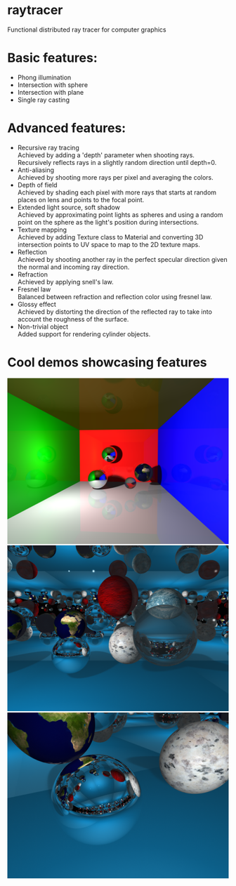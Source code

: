 # raytracer
Functional distributed ray tracer for computer graphics

# Basic features:
- Phong illumination
- Intersection with sphere
- Intersection with plane
- Single ray casting

# Advanced features:
- Recursive ray tracing\
  Achieved by adding a 'depth' parameter when shooting rays. Recursively reflects rays in a slightly random direction until depth=0.
- Anti-aliasing\
  Achieved by shooting more rays per pixel and averaging the colors.
- Depth of field\
  Achieved by shading each pixel with more rays that starts at random places on lens and points to the focal point.
- Extended light source, soft shadow\
  Achieved by approximating point lights as spheres and using a random point on the sphere as the light's position during intersections.
- Texture mapping\
  Achieved by adding Texture class to Material and converting 3D intersection points to UV space to map to the 2D texture maps.
- Reflection\
  Achieved by shooting another ray in the perfect specular direction given the normal and incoming ray direction.
- Refraction\
  Achieved by applying snell's law.
- Fresnel law\
  Balanced between refraction and reflection color using fresnel law.
- Glossy effect\
  Achieved by distorting the direction of the reflected ray to take into account the roughness of the surface.
- Non-trivial object\
  Added support for rendering cylinder objects.


# Cool demos showcasing features
  ![box2](https://github.com/jordanleex13/raytracer/blob/master/demos/box/view_box_2.bmp)
  ![infmirror](https://github.com/jordanleex13/raytracer/blob/master/demos/infinity_mirror/view_infinite_mirror1.bmp)
  ![infmirrorclose](https://github.com/jordanleex13/raytracer/blob/master/demos/infinity_mirror/infinite_mirror_close_up.bmp)